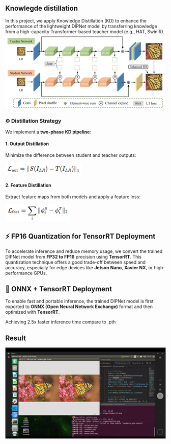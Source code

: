 ## Knowlegde distillation

In this project, we apply Knowledge Distillation (KD) to enhance the performance of the lightweight DIPNet model by transferring knowledge from a high-capacity Transformer-based teacher model (e.g., HAT, SwinIR).
![alt text](image.png)
### ⚙️ Distillation Strategy

We implement a **two-phase KD pipeline**:

#### 1. Output Distillation

Minimize the difference between student and teacher outputs:

![alt text](image-1.png)
#### 2. Feature Distillation

Extract feature maps from both models and apply a feature loss:

![alt text](image-2.png)

## ⚡ FP16 Quantization for TensorRT Deployment

To accelerate inference and reduce memory usage, we convert the trained DIPNet model from **FP32 to FP16** precision using **TensorRT**. This quantization technique offers a good trade-off between speed and accuracy, especially for edge devices like **Jetson Nano**, **Xavier NX**, or high-performance GPUs.

## 🔄 ONNX + TensorRT Deployment

To enable fast and portable inference, the trained DIPNet model is first exported to **ONNX (Open Neural Network Exchange)** format and then optimized with **TensorRT**.

Achieving 2.5x faster inference time compare to .pth

## Result 
![alt text](image-3.png)
